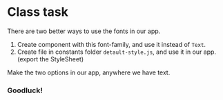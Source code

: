 # Class task

There are two better ways to use the fonts in our app.

1. Create component with this font-family, and use it instead of `Text`.
2. Create file in constants folder `detault-style.js`, and use it in our app. (export the StyleSheet)

Make the two options in our app, anywhere we have text.

### Goodluck!
